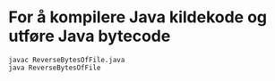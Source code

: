 # For å kompilere Java kildekode og utføre Java bytecode

```
javac ReverseBytesOfFile.java
java ReverseBytesOfFile
```
